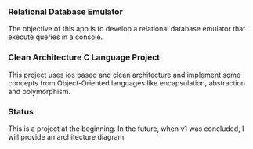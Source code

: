 ### Relational Database Emulator

The objective of this app is to develop a relational database emulator that execute queries in a console.

### Clean Architecture C Language Project

This project uses ios based and clean architecture and implement some concepts from Object-Oriented languages like encapsulation, abstraction and polymorphism.

### Status

This is a project at the beginning. In the future, when v1 was concluded, I will provide an architecture diagram.